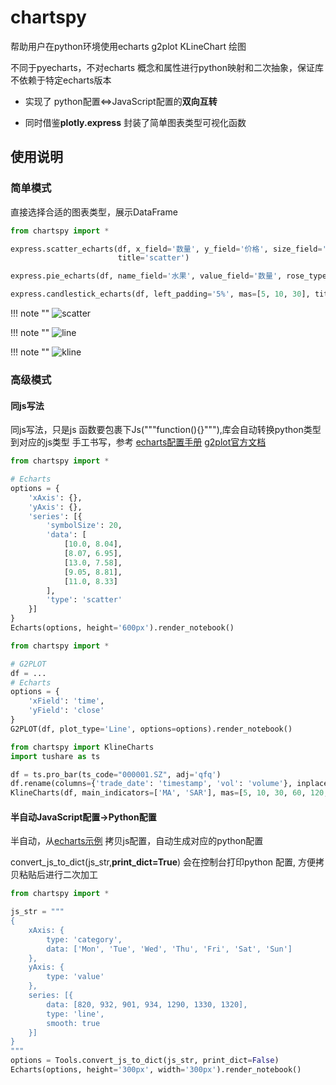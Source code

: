 # chartspy

帮助用户在python环境使用echarts g2plot KLineChart 绘图

不同于pyecharts，不对echarts 概念和属性进行python映射和二次抽象，保证库不依赖于特定echarts版本

* 实现了 python配置<=>JavaScript配置的**双向互转**

* 同时借鉴**plotly.express** 封装了简单图表类型可视化函数

## 使用说明

### 简单模式

直接选择合适的图表类型，展示DataFrame

```python
from chartspy import *

express.scatter_echarts(df, x_field='数量', y_field='价格', size_field='数量', size_max=50, height='250px',
                        title='scatter')

express.pie_echarts(df, name_field='水果', value_field='数量', rose_type='area', title="pie2", height='350px')

express.candlestick_echarts(df, left_padding='5%', mas=[5, 10, 30], title='平安银行')
```

!!! note ""
![scatter](https://github.com/yiliuyan161/echartspy/blob/master/docs/images/scatter.png?raw=true)

!!! note ""
![line](https://github.com/yiliuyan161/echartspy/blob/master/docs/images/pie.png?raw=true)

!!! note ""
![kline](https://github.com/yiliuyan161/echartspy/blob/master/docs/images/kline.png?raw=true)

### 高级模式

#### 同js写法

同js写法，只是js 函数要包裹下Js("""function(){}"""),库会自动转换python类型到对应的js类型
手工书写，参考 [echarts配置手册](https://echarts.apache.org/zh/option.html#title)
[g2plot官方文档](https://g2plot.antv.vision/zh/docs/manual/plots/line)

```python
from chartspy import *

# Echarts
options = {
    'xAxis': {},
    'yAxis': {},
    'series': [{
        'symbolSize': 20,
        'data': [
            [10.0, 8.04],
            [8.07, 6.95],
            [13.0, 7.58],
            [9.05, 8.81],
            [11.0, 8.33]
        ],
        'type': 'scatter'
    }]
}
Echarts(options, height='600px').render_notebook()
```

```python
from chartspy import *

# G2PLOT
df = ...
# Echarts
options = {
    'xField': 'time',
    'yField': 'close'
}
G2PLOT(df, plot_type='Line', options=options).render_notebook()
```

```python
from chartspy import KlineCharts
import tushare as ts

df = ts.pro_bar(ts_code="000001.SZ", adj='qfq')
df.rename(columns={'trade_date': 'timestamp', 'vol': 'volume'}, inplace=True)
KlineCharts(df, main_indicators=['MA', 'SAR'], mas=[5, 10, 30, 60, 120, 250])
```

#### 半自动JavaScript配置->Python配置

半自动，从[echarts示例](https://echarts.apache.org/examples/zh/index.html) 拷贝js配置，自动生成对应的python配置

convert_js_to_dict(js_str,**print_dict=True**) 会在控制台打印python 配置, 方便拷贝粘贴后进行二次加工

```python
from chartspy import *

js_str = """
{
    xAxis: {
        type: 'category',
        data: ['Mon', 'Tue', 'Wed', 'Thu', 'Fri', 'Sat', 'Sun']
    },
    yAxis: {
        type: 'value'
    },
    series: [{
        data: [820, 932, 901, 934, 1290, 1330, 1320],
        type: 'line',
        smooth: true
    }]
}
"""
options = Tools.convert_js_to_dict(js_str, print_dict=False)
Echarts(options, height='300px', width='300px').render_notebook()
```




